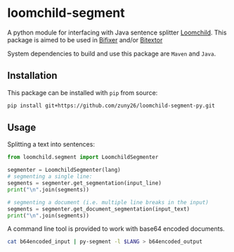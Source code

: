 # loomchild-segment

A python module for interfacing with  Java sentence splitter [Loomchild](https://github.com/mbanon/segment). This package is aimed to be used in [Bifixer](https://github.com/bitextor/bifixer) and/or [Bitextor](https://github.com/bitextor/bitextor)

System dependencies to build and use this package are `Maven` and `Java`.

## Installation

This package can be installed with `pip` from source:

```bash
pip install git+https://github.com/zuny26/loomchild-segment-py.git
```

## Usage

Splitting a text into sentences:

```python
from loomchild.segment import LoomchildSegmenter

segmenter = LoomchildSegmenter(lang)
# segmenting a single line:
segments = segmenter.get_segmentation(input_line)
print("\n".join(segments))

# segmenting a document (i.e. multiple line breaks in the input)
segments = segmenter.get_document_segmentation(input_text)
print("\n".join(segments))
```

A command line tool is provided to work with base64 encoded documents.

```bash
cat b64encoded_input | py-segment -l $LANG > b64encoded_output
```
